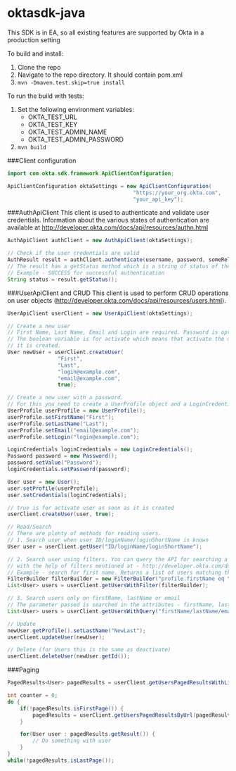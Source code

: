 # oktasdk-java

This SDK is in EA, so all existing features are supported by Okta in a production setting

To build and install:

1. Clone the repo
2. Navigate to the repo directory. It should contain pom.xml
2. `mvn -Dmaven.test.skip=true install`

To run the build with tests:

1. Set the following environment variables:
    * OKTA_TEST_URL
    * OKTA_TEST_KEY
    * OKTA_TEST_ADMIN_NAME
    * OKTA_TEST_ADMIN_PASSWORD
2. `mvn build`


###Client configuration
```java
import com.okta.sdk.framework.ApiClientConfiguration;

ApiClientConfiguration oktaSettings = new ApiClientConfiguration(
                                        "https://your_org.okta.com",
                                        "your_api_key");
```

###AuthApiClient
This client is used to authenticate and validate user credentials. 
Information about the various states of authentication are available at http://developer.okta.com/docs/api/resources/authn.html
```java
AuthApiClient authClient = new AuthApiClient(oktaSettings);

// Check if the user credentials are valid
AuthResult result = authClient.authenticate(username, password, someRelayState);
// The result has a getStatus method which is a string of status of the request.
// Example - SUCCESS for successful authentication
String status = result.getStatus();
```

###UserApiClient and CRUD
This client is used to perform CRUD operations on user objects 
(http://developer.okta.com/docs/api/resources/users.html).
```java
UserApiClient userClient = new UserApiClient(oktaSettings);

// Create a new user
// First Name, Last Name, Email and Login are required. Password is optional.
// The boolean variable is for activate which means that activate the user as soon as 
// it is created.
User newUser = userClient.createUser(
                "First",
                "Last",
                "login@example.com",
                "email@example.com",
                true);

// Create a new user with a password.
// For this you need to create a UserProfile object and a LoginCredentials object
UserProfile userProfile = new UserProfile();
userProfile.setFirstName("First");
userProfile.setLastName("Last");
userProfile.setEmail("email@example.com");
userProfile.setLogin("login@example.com");

LoginCredentials loginCredentials = new LoginCredentials();
Password password = new Password();
password.setValue("Password");
loginCredentials.setPassword(password);

User user = new User();
user.setProfile(userProfile);
user.setCredentials(loginCredentials);

// true is for activate user as soon as it is created
userClient.createUser(user, true);

// Read/Search
// There are plenty of methods for reading users.
// 1. Search user when user ID/loginName/loginShortName is known
User user = userClient.getUser("ID/loginName/loginShortName");

// 2. Search user using filters. You can query the API for searching a user
// with the help of filters mentioned at - http://developer.okta.com/docs/api/resources/users.html#filters
// Example - search for first name. Returns a list of users matching that query
FilterBuilder filterBuilder = new FilterBuilder("profile.firstName eq \"" + firstName + "\"");
List<User> users = userClient.getUsersWithFilter(filterBuilder);

// 3. Search users only on firstName, lastName or email
// The parameter passed is searched in the attributes - firstName, lastName and email of all Users.
List<User> users = userClient.getUsersWithQuery("firstName/lastName/email");

// Update
newUser.getProfile().setLastName("NewLast");
userClient.updateUser(newUser);

// Delete (for Users this is the same as deactivate)
userClient.deleteUser(newUser.getId());
```

###Paging
```java
PagedResults<User> pagedResults = userClient.getUsersPagedResultsWithLimit(10);

int counter = 0;
do {
    if(!pagedResults.isFirstPage()) {
        pagedResults = userClient.getUsersPagedResultsByUrl(pagedResults.getNextUrl());
    }

    for(User user : pagedResults.getResult()) {
        // Do something with user
    }
}
while(!pagedResults.isLastPage());
```
